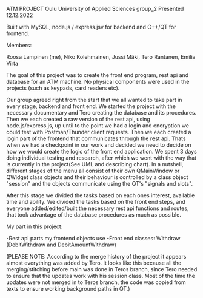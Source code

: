 ATM PROJECT Oulu University of Applied Sciences group_2 Presented 12.12.2022

Built with MySQL, node.js / express.jsv for backend and C++/QT for frontend.

Members:

Roosa Lampinen (me), Niko Kolehmainen, Jussi Mäki, Tero Rantanen, Emilia Virta

The goal of this project was to create the front end program, rest api and database for an ATM machine. No physical components were used in the projects (such as keypads, card readers etc).

Our group agreed right from the start that we all wanted to take part in every stage, backend and front end. We started the project with the necessary documentary and Tero creating the database and its procedures. Then we each created a raw version of the rest api, using node.js/express.js, up until to the point we had a login and encryption we could test with Postman/Thunder client requests. Then we each created a login part of the frontend that communicates through the rest api. Thats when we had a checkpoint in our work and decided we need to decide on how we would create the logic of the front end application. We spent 3 days doing individual testing and research, after which we went with the way that is currently in the project(See UML and describing chart). In a nutshell, different stages of the menu all consist of their own QMainWindow or QWidget class objects and their behaviour is controlled by a class object "session" and the objects communicate using the QT's "signals and slots".

After this stage we divided the tasks based on each ones interest, available time and ability. We divided the tasks based on the front end steps, and everyone added/edited/built the necessary rest api functions and routes, that took advantage of the database procedures as much as possible.

My part in this project:

-Rest api parts my frontend objects use -Front end classes: Withdraw (DebitWithdraw and DebitAmountWithdraw)

(PLEASE NOTE: According to the merge history of the project it appears almost everything was added by Tero. It looks like this because all the merging/stitching before main was done in Teros branch, since Tero needed to ensure that the updates work with his session class. Most of the time the updates were not merged in to Teros branch, the code was copied from texts to ensure working background paths in QT.)

